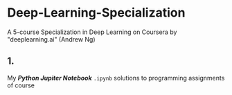 # Deep-Learning-Specialization
A 5-course Specialization in Deep Learning on Coursera by "deeplearning.ai" (Andrew Ng)

## 1. 
My ***Python Jupiter Notebook*** `.ipynb` solutions to programming assignments of  course
